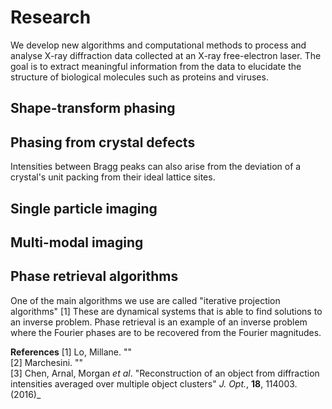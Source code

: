 # Research

We develop new algorithms and computational methods to process and analyse X-ray diffraction data collected at an X-ray free-electron laser. The goal is to extract meaningful information from the data to elucidate the structure of biological molecules such as proteins and viruses.

## Shape-transform phasing


## Phasing from crystal defects
Intensities between Bragg peaks can also arise from the deviation of a crystal's unit packing from their ideal lattice sites.



## Single particle imaging


## Multi-modal imaging



## Phase retrieval algorithms
One of the main algorithms we use are called "iterative projection algorithms" [1] These are dynamical systems that is able to find solutions to an inverse problem. Phase retrieval is an example of an inverse problem where the Fourier phases are to be recovered from the Fourier magnitudes.

**References**
[1] Lo, Millane. ""
<br>
[2] Marchesini. ""
<br>
[3] Chen, Arnal, Morgan _et al_. "Reconstruction of an object from diffraction intensities averaged over multiple object clusters" _J. Opt._, **18**, 114003. (2016)_


